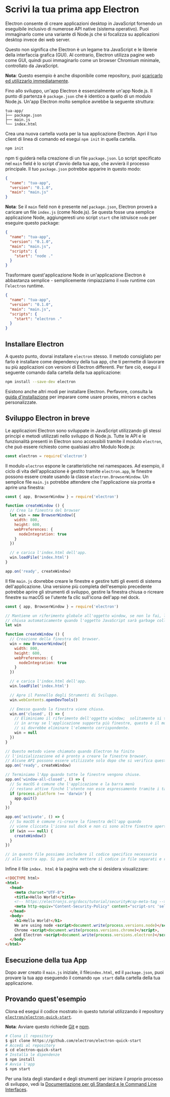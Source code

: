 # Scrivi la tua prima app Electron

Electron consente di creare applicazioni desktop in JavaScript fornendo un eseguibile inclusivo di numerose API native (sistema operativo). Puoi immaginarlo come una variante di Node.js che si focalizza su applicazioni desktop invece dei web server.

Questo non significa che Electron è un legame tra JavaScript e le librerie della interfaccia grafica (GUI). Al contrario, Electron utilizza pagine web come GUI, quindi puoi immaginarlo come un browser Chromium minimale, controllato da JavaScript.

**Nota**: Questo esempio è anche disponibile come repository, puoi [scaricarlo ed utilizzarlo immediatamente](#trying-this-example).

Fino allo sviluppo, un'app Electron è essenzialmente un'app Node.js. Il punto di partenza è `package.json` che è identico a quello di un modulo Node.js. Un'app Electron molto semplice avrebbe la seguente struttura:

```plaintext
tua-app/
├── package.json
├── main.js
└── index.html
```

Crea una nuova cartella vuota per la tua applicazione Electron. Apri il tuo client di linea di comando ed esegui `npm init` in quella cartella.

```sh
npm init
```

npm ti guiderà nella creazione di un file `package.json`. Lo script specificato nel `main` field è lo script d'avvio della tua app, che avvierà il processo principale. Il tuo `package.json` potrebbe apparire in questo modo:

```json
{
  "name": "tua-app",
  "version": "0.1.0",
  "main": "main.js"
}
```

**Nota**: Se il `main` field non è presente nel `package.json`, Electron proverà a caricare un file `index.js` (come Node.js). Se questa fosse una semplice applicazione Node, aggiungeresti uno script `start` che istruisce `node` per eseguire questo package:

```json
{
  "name": "tua-app",
  "version": "0.1.0",
  "main": "main.js",
  "scripts": {
    "start": "node ."
  }
}
```

Trasformare quest'applicazione Node in un'applicazione Electron è abbastanza semplice - semplicemente rimpiazziamo il `node` runtime con l'`electron` runtime.

```json
{
  "name": "tua-app",
  "version": "0.1.0",
  "main": "main.js",
  "scripts": {
    "start": "electron ."
  }
}
```

## Installare Electron

A questo punto, dovrai installare `electron` stesso. Il metodo consigliato per farlo è installare come dependency della tua app, che ti permette di lavorare su più applicazioni con versioni di Electron differenti. Per fare ciò, esegui il seguente comando dalla cartella della tua applicazione:

```sh
npm install --save-dev electron
```

Esistono anche altri modi per installare Electron. Perfavore, consulta la [guida d'installazione](installation.md) per imparare come usare proxies, mirrors e caches personalizzate.

## Sviluppo Electron in breve

Le applicazioni Electron sono sviluppate in JavaScript utilizzando gli stessi principi e metodi utilizzati nello sviluppo di Node.js. Tutte le API e le funzionalità presenti in Electron sono accessibili tramite il modulo `electron`, che può essere richiesto come qualsiasi altro Modulo Node.js:

```javascript
const electron = require('electron')
```

Il modulo `electron` espone le caratteristiche nei namespaces. Ad esempio, il ciclo di vita dell'applicazione è gestito tramite `electron.app`, le finestre possono essere create usando la classe `electron.BrowserWindow`. Un semplice file `main.js` potrebbe attendere che l'applicazione sia pronta e aprire una finestra:

```javascript
const { app, BrowserWindow } = require('electron')

function createWindow () {
  // Crea la finestra del browser
  let win = new BrowserWindow({
    width: 800,
    height: 600,
    webPreferences: {
      nodeIntegration: true
    }
  })

  // e carica l'index.html dell'app.
  win.loadFile('index.html')
}

app.on('ready', createWindow)
```

Il file `main.js` dovrebbe creare le finestre e gestire tutti gli eventi di sistema dell'applicazione. Una versione più completa dell'esempio precedente potrebbe aprire gli strumenti di sviluppo, gestire la finestra chiusa o ricreare finestre su macOS se l'utente fa clic sull'icona dell'app nel dock.

```javascript
const { app, BrowserWindow } = require('electron')

// Mantiene un riferimento globale all'oggetto window, se non lo fai, la finestra sarà
// chiusa automaticamente quando l'oggetto JavaScript sarà garbage collected.
let win

function createWindow () {
  // Creazione della finestra del browser.
  win = new BrowserWindow({
    width: 800,
    height: 600,
    webPreferences: {
      nodeIntegration: true
    }
  })

  // e carica l'index.html dell'app.
  win.loadFile('index.html')

  // Apre il Pannello degli Strumenti di Sviluppo.
  win.webContents.openDevTools()

  // Emesso quando la finestra viene chiusa.
  win.on('closed', () => {
    // Eliminiamo il riferimento dell'oggetto window;  solitamente si tiene traccia delle finestre
    // in array se l'applicazione supporta più finestre, questo è il momento in cui 
    // si dovrebbe eliminare l'elemento corrispondente.
    win = null
  })
}

// Questo metodo viene chiamato quando Electron ha finito
// l'inizializzazione ed è pronto a creare le finestre browser.
// Alcune API possono essere utilizzate solo dopo che si verifica questo evento.
app.on('ready', createWindow)

// Terminiamo l'App quando tutte le finestre vengono chiuse.
app.on('window-all-closed', () => {
  // Su macOS è comune che l'applicazione e la barra menù 
  // restano attive finché l'utente non esce espressamente tramite i tasti Cmd + Q
  if (process.platform !== 'darwin') {
    app.quit()
  }
})

app.on('activate', () => {
  // Su macOS è comune ri-creare la finestra dell'app quando
  // viene cliccata l'icona sul dock e non ci sono altre finestre aperte.
  if (win === null) {
    createWindow()
  }
})

// in questo file possiamo includere il codice specifico necessario 
// alla nostra app. Si può anche mettere il codice in file separati e richiederlo qui.
```

Infine il file `index. html` è la pagina web che si desidera visualizzare:

```html
<!DOCTYPE html>
<html>
  <head>
    <meta charset="UTF-8">
    <title>Hello World!</title>
    <!-- https://electronjs.org/docs/tutorial/security#csp-meta-tag -->
    <meta http-equiv="Content-Security-Policy" content="script-src 'self';" />
  </head>
  <body>
    <h1>Hello World!</h1>
    We are using node <script>document.write(process.versions.node)</script>,
    Chrome <script>document.write(process.versions.chrome)</script>,
    and Electron <script>document.write(process.versions.electron)</script>.
  </body>
</html>
```

## Esecuzione della tua App

Dopo aver creato il `main.js` iniziale, il file`index.html`, ed il `package.json`, puoi provare la tua app eseguendo il comando `npm start` dalla cartella della tua applicazione.

## Provando quest'esempio

Clona ed esegui il codice mostrato in questo tutorial utilizzando il repository [`electron/electron-quick-start`](https://github.com/electron/electron-quick-start).

**Nota**: Avviare questo richiede [Git](https://git-scm.com) e [npm](https://www.npmjs.com/).

```sh
# Clona il repository
$ git clone https://github.com/electron/electron-quick-start
# Accedi al repository
$ cd electron-quick-start
# Installa le dipendenze
$ npm install
# Avvia l'app
$ npm start
```

Per una lista degli standard e degli strumenti per iniziare il proprio processo di sviluppo, vedi la [Documentazione per gli Standard e le Command Line Interfaces](./boilerplates-and-clis.md).
